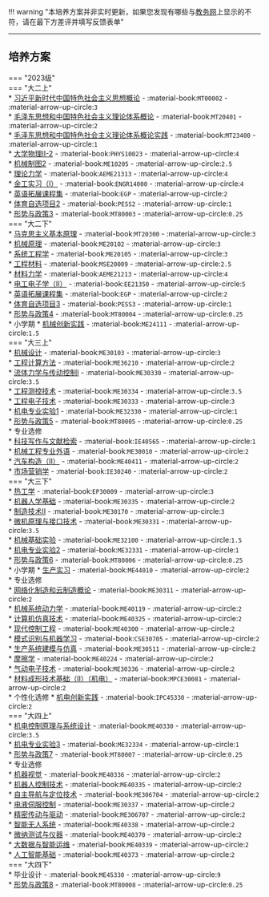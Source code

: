 !!! warning "本培养方案并非实时更新，如果您发现有哪些与[教务网](https://my.cqu.edu.cn)上显示的不符，请在最下方差评并填写反馈表单"

---

## 培养方案  

=== "2023级"  
    === "大二上"  
        * [习近平新时代中国特色社会主义思想概论](../../../课程/习近平新时代中国特色社会主义思想概论.md) - :material-book:`MT00002` - :material-arrow-up-circle:`3`  
        * [毛泽东思想和中国特色社会主义理论体系概论](../../../课程/毛泽东思想和中国特色社会主义理论体系概论.md) - :material-book:`MT20401` - :material-arrow-up-circle:`2`  
        * [毛泽东思想和中国特色社会主义理论体系概论实践](../../../课程/毛泽东思想和中国特色社会主义理论体系概论实践.md) - :material-book:`MT23400` - :material-arrow-up-circle:`1`  
        * [大学物理Ⅱ-2](../../../课程/大学物理.md) - :material-book:`PHYS10023` - :material-arrow-up-circle:`4`  
        * [机械制图2](../../../课程/机械制图.md) - :material-book:`ME10205` - :material-arrow-up-circle:`2.5`  
        * [理论力学](../../../课程/理论力学.md) - :material-book:`AEME21313` - :material-arrow-up-circle:`4`  
        * [金工实习（Ⅰ）](../../../课程/金工实习.md) - :material-book:`ENGR14000` - :material-arrow-up-circle:`4`  
        * [英语拓展课程集](../../../课程/英语.md) - :material-book:`EGP` - :material-arrow-up-circle:`2`  
        * [体育自选项目2](../../../课程/体育/index.md) - :material-book:`PESS2` - :material-arrow-up-circle:`1`  
        * [形势与政策3](../../../课程/形势与政策.md) - :material-book:`MT80003` - :material-arrow-up-circle:`0.25`  
    === "大二下"  
        * [马克思主义基本原理](../../../课程/马克思主义基本原理.md) - :material-book:`MT20300` - :material-arrow-up-circle:`3`  
        * [机械原理](../../../课程/机械原理.md) - :material-book:`ME20102` - :material-arrow-up-circle:`3`  
        * [系统工程学](../../../课程/系统工程学.md) - :material-book:`ME20105` - :material-arrow-up-circle:`3`  
        * [工程材料](../../../课程/工程材料.md) - :material-book:`MSE20009` - :material-arrow-up-circle:`2.5`  
        * [材料力学](../../../课程/材料力学.md) - :material-book:`AEME21213` - :material-arrow-up-circle:`4`  
        * [电工电子学（Ⅱ）](../../../课程/电工电子学.md) - :material-book:`EE21350` - :material-arrow-up-circle:`5`  
        * [英语拓展课程集](../../../课程/英语.md) - :material-book:`EGP` - :material-arrow-up-circle:`2`  
        * [体育自选项目3](../../../课程/体育/index.md) - :material-book:`PESS3` - :material-arrow-up-circle:`1`  
        * [形势与政策4](../../../课程/形势与政策.md) - :material-book:`MT80004` - :material-arrow-up-circle:`0.25`  
        * 小学期
            * [机械创新实践](../../../课程/机械创新实践.md) - :material-book:`ME24111` - :material-arrow-up-circle:`1.5`  
    === "大三上"  
        * [机械设计](../../../课程/机械设计.md) - :material-book:`ME30103` - :material-arrow-up-circle:`3`  
        * [工程计算方法](../../../课程/工程计算方法.md) - :material-book:`ME36210` - :material-arrow-up-circle:`2`  
        * [流体力学与传动控制I](../../../课程/流体力学与传动控制.md) - :material-book:`ME30330` - :material-arrow-up-circle:`3.5`  
        * [工程测控技术](../../../课程/工程测控技术.md) - :material-book:`ME30334` - :material-arrow-up-circle:`3.5`  
        * [工程电子技术](../../../课程/工程电子技术.md) - :material-book:`ME30333` - :material-arrow-up-circle:`3`  
        * [机电专业实验1](../../../课程/机电专业实验.md) - :material-book:`ME32330` - :material-arrow-up-circle:`1`  
        * [形势与政策5](../../../课程/形势与政策.md) - :material-book:`MT80005` - :material-arrow-up-circle:`0.25`  
        * 专业选修  
            * [科技写作与文献检索](../../../课程/科技写作与文献检索.md) - :material-book:`IE40565` - :material-arrow-up-circle:`1`  
            * [机械工程专业外语](../../../课程/机械工程专业外语.md) - :material-book:`ME30010` - :material-arrow-up-circle:`2`  
            * [汽车构造（Ⅱ）](../../../课程/汽车构造.md) - :material-book:`ME40411` - :material-arrow-up-circle:`2`  
            * [市场营销学](../../../课程/市场营销学.md) - :material-book:`IE30240` - :material-arrow-up-circle:`2`  
    === "大三下"  
        * [热工学](../../../课程/热工学.md) - :material-book:`EP30009` - :material-arrow-up-circle:`3`  
        * [机器人学基础](../../../课程/机器人学基础.md) - :material-book:`ME30335` - :material-arrow-up-circle:`2`  
        * [制造技术Ⅱ](../../../课程/制造技术.md) - :material-book:`ME30170` - :material-arrow-up-circle:`3`  
        * [微机原理与接口技术](../../../课程/微机原理与接口技术.md) - :material-book:`ME30331` - :material-arrow-up-circle:`3.5`  
        * [机械基础实验](../../../课程/机械基础实验.md) - :material-book:`ME32100` - :material-arrow-up-circle:`1.5`  
        * [机电专业实验2](../../../课程/机电专业实验.md) - :material-book:`ME32331` - :material-arrow-up-circle:`1`  
        * [形势与政策6](../../../课程/形势与政策.md) - :material-book:`MT80006` - :material-arrow-up-circle:`0.25`  
        * 小学期
            * [生产实习](../../../课程/生产实习.md) - :material-book:`ME44010` - :material-arrow-up-circle:`2`  
        * 专业选修  
            * [网络化制造和云制造概论](../../../课程/网络化制造和云制造概论.md) - :material-book:`ME30311` - :material-arrow-up-circle:`2`  
            * [机械系统动力学](../../../课程/机械系统动力学.md) - :material-book:`ME40119` - :material-arrow-up-circle:`2`  
            * [计算机仿真技术](../../../课程/计算机仿真技术.md) - :material-book:`ME40325` - :material-arrow-up-circle:`2`  
            * [现代控制工程](../../../课程/现代控制工程.md) - :material-book:`ME40300` - :material-arrow-up-circle:`2`  
            * [模式识别与机器学习](../../../课程/模式识别与机器学习.md) - :material-book:`CSE30705` - :material-arrow-up-circle:`2`  
            * [生产系统建模与仿真](../../../课程/生产系统建模与仿真.md) - :material-book:`ME30511` - :material-arrow-up-circle:`2`  
            * [摩擦学](../../../课程/摩擦学.md) - :material-book:`ME40224` - :material-arrow-up-circle:`2`  
            * [气动电子技术](../../../课程/气动电子技术.md) - :material-book:`ME30336` - :material-arrow-up-circle:`2`  
            * [材料成形技术基础（Ⅱ）（机电）](../../../课程/材料成形技术基础.md) - :material-book:`MPCE30081` - :material-arrow-up-circle:`2`  
        * 个性化选修
            * [机电创新实践](../../../课程/机电创新实践.md) - :material-book:`IPC45330` - :material-arrow-up-circle:`2`  
    === "大四上"  
        * [机电控制原理与系统设计](../../../课程/机电控制原理与系统设计.md) - :material-book:`ME40330` - :material-arrow-up-circle:`3.5`  
        * [机电专业实验3](../../../课程/机电专业实验.md) - :material-book:`ME32334` - :material-arrow-up-circle:`1`  
        * [形势与政策7](../../../课程/形势与政策.md) - :material-book:`MT80007` - :material-arrow-up-circle:`0.25`  
        * 专业选修  
            * [机器视觉](../../../课程/机器视觉.md) - :material-book:`ME40336` - :material-arrow-up-circle:`2`  
            * [机器人控制技术](../../../课程/机器人控制技术.md) - :material-book:`ME40335` - :material-arrow-up-circle:`2`  
            * [自主导航与定位技术](../../../课程/自主导航与定位技术.md) - :material-book:`ME306704` - :material-arrow-up-circle:`2`  
            * [电液伺服控制](../../../课程/电液伺服控制.md) - :material-book:`ME30337` - :material-arrow-up-circle:`2`  
            * [精密传动与驱动](../../../课程/精密传动与驱动.md) - :material-book:`ME306707` - :material-arrow-up-circle:`2`  
            * [智能无人系统](../../../课程/智能无人系统.md) - :material-book:`ME40338` - :material-arrow-up-circle:`2`  
            * [微纳测试与仪器](../../../课程/微纳测试与仪器.md) - :material-book:`ME40370` - :material-arrow-up-circle:`2`  
            * [大数据与智能运维](../../../课程/大数据与智能运维.md) - :material-book:`ME40339` - :material-arrow-up-circle:`2`  
            * [人工智能基础](../../../课程/人工智能基础.md) - :material-book:`ME40373` - :material-arrow-up-circle:`2`  
    === "大四下"  
        * 毕业设计 - :material-book:`ME45330` - :material-arrow-up-circle:`9`  
        * [形势与政策8](../../../课程/形势与政策.md) - :material-book:`MT80008` - :material-arrow-up-circle:`0.25`  